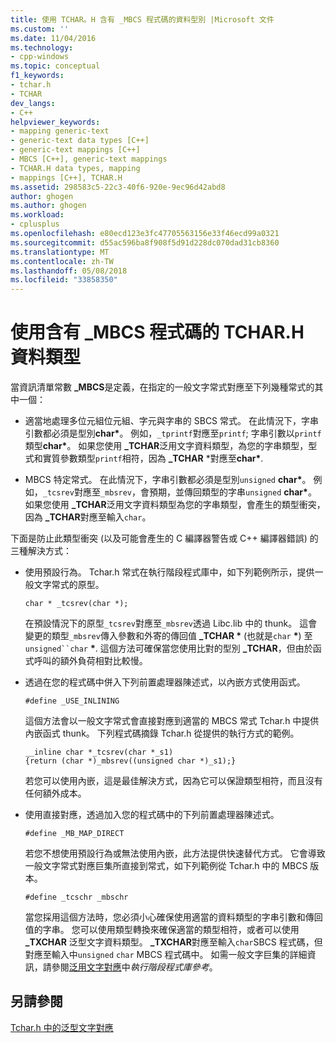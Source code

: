 ```yaml
---
title: 使用 TCHAR。H 含有 _MBCS 程式碼的資料型別 |Microsoft 文件
ms.custom: ''
ms.date: 11/04/2016
ms.technology:
- cpp-windows
ms.topic: conceptual
f1_keywords:
- tchar.h
- TCHAR
dev_langs:
- C++
helpviewer_keywords:
- mapping generic-text
- generic-text data types [C++]
- generic-text mappings [C++]
- MBCS [C++], generic-text mappings
- TCHAR.H data types, mapping
- mappings [C++], TCHAR.H
ms.assetid: 298583c5-22c3-40f6-920e-9ec96d42abd8
author: ghogen
ms.author: ghogen
ms.workload:
- cplusplus
ms.openlocfilehash: e80ecd123e3fc47705563156e33f46ecd99a0321
ms.sourcegitcommit: d55ac596ba8f908f5d91d228dc070dad31cb8360
ms.translationtype: MT
ms.contentlocale: zh-TW
ms.lasthandoff: 05/08/2018
ms.locfileid: "33858350"
---
```

# <a name="using-tcharh-data-types-with-mbcs-code"></a>使用含有 _MBCS 程式碼的 TCHAR.H 資料類型
當資訊清單常數 **_MBCS**是定義，在指定的一般文字常式對應至下列幾種常式的其中一個：  
  
-   適當地處理多位元組位元組、字元與字串的 SBCS 常式。 在此情況下，字串引數都必須是型別**char\***。 例如，`_tprintf`對應至`printf`; 字串引數以`printf`類型**char\***。 如果您使用 **_TCHAR**泛用文字資料類型，為您的字串類型，型式和實質參數類型`printf`相符，因為 **_TCHAR** \*對應至**char\***.  
  
-   MBCS 特定常式。 在此情況下，字串引數都必須是型別`unsigned` **char\***。 例如，`_tcsrev`對應至`_mbsrev`，會預期，並傳回類型的字串`unsigned` **char\***。 如果您使用 **_TCHAR**泛用文字資料類型為您的字串類型，會產生的類型衝突，因為 **_TCHAR**對應至輸入`char`。  
  
 下面是防止此類型衝突 (以及可能會產生的 C 編譯器警告或 C++ 編譯器錯誤) 的三種解決方式：  
  
-   使用預設行為。 Tchar.h 常式在執行階段程式庫中，如下列範例所示，提供一般文字常式的原型。  
  
    ```  
    char * _tcsrev(char *);  
    ```  
  
     在預設情況下的原型`_tcsrev`對應至`_mbsrev`透過 Libc.lib 中的 thunk。 這會變更的類型`_mbsrev`傳入參數和外寄的傳回值 **_TCHAR \***  (也就是`char` **\***) 至`unsigned``char` **\***. 這個方法可確保當您使用比對的型別 **_TCHAR**，但由於函式呼叫的額外負荷相對比較慢。  
  
-   透過在您的程式碼中併入下列前置處理器陳述式，以內嵌方式使用函式。  
  
    ```  
    #define _USE_INLINING  
    ```  
  
     這個方法會以一般文字常式會直接對應到適當的 MBCS 常式 Tchar.h 中提供內嵌函式 thunk。 下列程式碼摘錄 Tchar.h 從提供的執行方式的範例。  
  
    ```  
    __inline char *_tcsrev(char *_s1)  
    {return (char *)_mbsrev((unsigned char *)_s1);}  
    ```  
  
     若您可以使用內嵌，這是最佳解決方式，因為它可以保證類型相符，而且沒有任何額外成本。  
  
-   使用直接對應，透過加入您的程式碼中的下列前置處理器陳述式。  
  
    ```  
    #define _MB_MAP_DIRECT  
    ```  
  
     若您不想使用預設行為或無法使用內嵌，此方法提供快速替代方式。 它會導致一般文字常式對應巨集所直接到常式，如下列範例從 Tchar.h 中的 MBCS 版本。  
  
    ```  
    #define _tcschr _mbschr  
    ```  
  
     當您採用這個方法時，您必須小心確保使用適當的資料類型的字串引數和傳回值的字串。 您可以使用類型轉換來確保適當的類型相符，或者可以使用 **_TXCHAR** 泛型文字資料類型。 **_TXCHAR**對應至輸入`char`SBCS 程式碼，但對應至輸入中`unsigned` `char` MBCS 程式碼中。 如需一般文字巨集的詳細資訊，請參閱[泛用文字對應](../c-runtime-library/generic-text-mappings.md)中*執行階段程式庫參考*。  
  
## <a name="see-also"></a>另請參閱  
 [Tchar.h 中的泛型文字對應](../text/generic-text-mappings-in-tchar-h.md)
